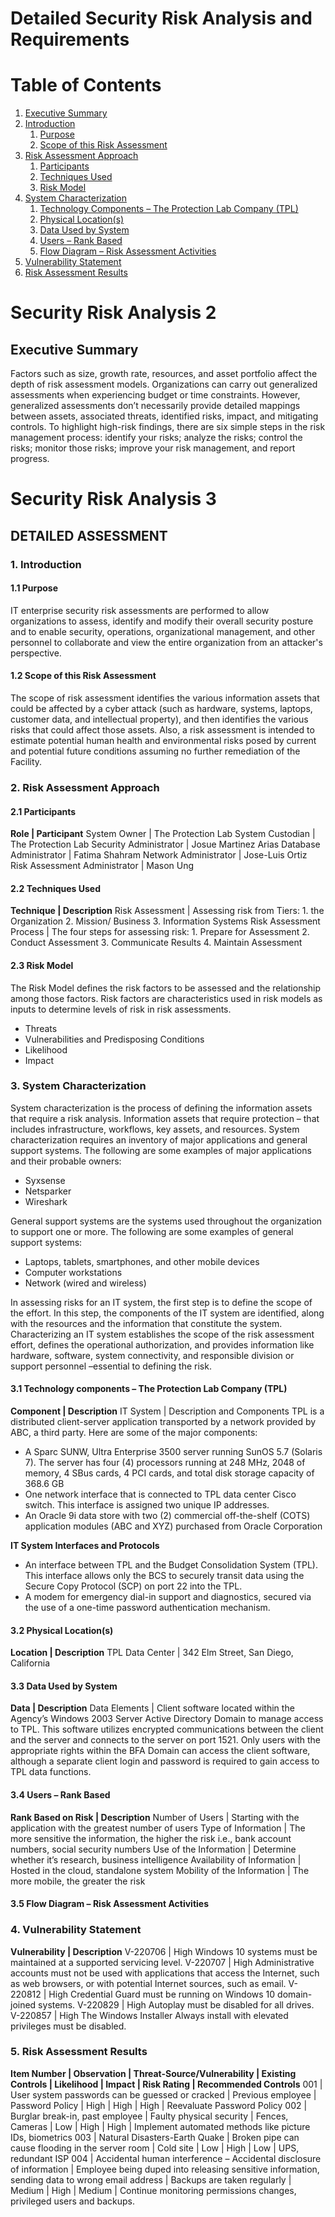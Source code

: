 # Detailed Security Risk Analysis and Requirements

# Table of Contents
1. [Executive Summary](#executive-summary)
2. [Introduction](#introduction)
   1. [Purpose](#purpose)
   2. [Scope of this Risk Assessment](#scope-of-this-risk-assessment)
3. [Risk Assessment Approach](#risk-assessment-approach)
   1. [Participants](#participants)
   2. [Techniques Used](#techniques-used)
   3. [Risk Model](#risk-model)
4. [System Characterization](#system-characterization)
   1. [Technology Components – The Protection Lab Company (TPL)](#technology-components--the-protection-lab-company-tpl)
   2. [Physical Location(s)](#physical-locations)
   3. [Data Used by System](#data-used-by-system)
   4. [Users – Rank Based](#users--rank-based)
   5. [Flow Diagram – Risk Assessment Activities](#flow-diagram--risk-assessment-activities)
5. [Vulnerability Statement](#vulnerability-statement)
6. [Risk Assessment Results](#risk-assessment-results)

# Security Risk Analysis 2
## Executive Summary
Factors such as size, growth rate, resources, and asset portfolio affect the depth of risk assessment models. Organizations can carry out generalized assessments when experiencing budget or time constraints. However, generalized assessments don’t necessarily provide detailed mappings between assets, associated threats, identified risks, impact, and mitigating controls. To highlight high-risk findings, there are six simple steps in the risk management process: identify your risks; analyze the risks; control the risks; monitor those risks; improve your risk management, and report progress.

# Security Risk Analysis 3
## DETAILED ASSESSMENT
### 1. Introduction
#### 1.1 Purpose
IT enterprise security risk assessments are performed to allow organizations to assess, identify and modify their overall security posture and to enable security, operations, organizational management, and other personnel to collaborate and view the entire organization from an attacker's perspective.
#### 1.2 Scope of this Risk Assessment
The scope of risk assessment identifies the various information assets that could be affected by a cyber attack (such as hardware, systems, laptops, customer data, and intellectual property), and then identifies the various risks that could affect those assets. Also, a risk assessment is intended to estimate potential human health and environmental risks posed by current and potential future conditions assuming no further remediation of the Facility.

### 2. Risk Assessment Approach
#### 2.1 Participants
**Role | Participant**
System Owner | The Protection Lab
System Custodian | The Protection Lab
Security Administrator | Josue Martinez Arias
Database Administrator | Fatima Shahram
Network Administrator | Jose-Luis Ortiz
Risk Assessment Administrator | Mason Ung

#### 2.2 Techniques Used
**Technique | Description**
Risk Assessment | Assessing risk from Tiers: 1. the Organization 2. Mission/ Business 3. Information Systems
Risk Assessment Process | The four steps for assessing risk: 1. Prepare for Assessment 2. Conduct Assessment 3. Communicate Results 4. Maintain Assessment

#### 2.3 Risk Model
The Risk Model defines the risk factors to be assessed and the relationship among those factors. Risk factors are characteristics used in risk models as inputs to determine levels of risk in risk assessments.
- Threats
- Vulnerabilities and Predisposing Conditions
- Likelihood
- Impact

### 3. System Characterization
System characterization is the process of defining the information assets that require a risk analysis. Information assets that require protection – that includes infrastructure, workflows, key assets, and resources. System characterization requires an inventory of major applications and general support systems. The following are some examples of major applications and their probable owners:
- Syxsense
- Netsparker
- Wireshark

General support systems are the systems used throughout the organization to support one or more. The following are some examples of general support systems:
- Laptops, tablets, smartphones, and other mobile devices
- Computer workstations
- Network (wired and wireless)

In assessing risks for an IT system, the first step is to define the scope of the effort. In this step, the components of the IT system are identified, along with the resources and the information that constitute the system. Characterizing an IT system establishes the scope of the risk assessment effort, defines the operational authorization, and provides information like hardware, software, system connectivity, and responsible division or support personnel –essential to defining the risk.

#### 3.1 Technology components – The Protection Lab Company (TPL)
**Component | Description**
IT System | Description and Components TPL is a distributed client-server application transported by a network provided by ABC, a third party. Here are some of the major components:
- A Sparc SUNW, Ultra Enterprise 3500 server running SunOS 5.7 (Solaris 7). The server has four (4) processors running at 248 MHz, 2048 of memory, 4 SBus cards, 4 PCI cards, and total disk storage capacity of 368.6 GB
- One network interface that is connected to TPL data center Cisco switch. This interface is assigned two unique IP addresses.
- An Oracle 9i data store with two (2) commercial off-the-shelf (COTS) application modules (ABC and XYZ) purchased from Oracle Corporation

**IT System Interfaces and Protocols**
- An interface between TPL and the Budget Consolidation System (TPL). This interface allows only the BCS to securely transit data using the Secure Copy Protocol (SCP) on port 22 into the TPL.
- A modem for emergency dial-in support and diagnostics, secured via the use of a one-time password authentication mechanism.

#### 3.2 Physical Location(s)
**Location | Description**
TPL Data Center | 342 Elm Street, San Diego, California

#### 3.3 Data Used by System
**Data | Description**
Data Elements | Client software located within the Agency’s Windows 2003 Server Active Directory Domain to manage access to TPL. This software utilizes encrypted communications between the client and the server and connects to the server on port 1521. Only users with the appropriate rights within the BFA Domain can access the client software, although a separate client login and password is required to gain access to TPL data functions.

#### 3.4 Users – Rank Based
**Rank Based on Risk | Description**
Number of Users | Starting with the application with the greatest number of users
Type of Information | The more sensitive the information, the higher the risk i.e., bank account numbers, social security numbers
Use of the Information | Determine whether it’s research, business intelligence
Availability of Information | Hosted in the cloud, standalone system
Mobility of the Information | The more mobile, the greater the risk

#### 3.5 Flow Diagram – Risk Assessment Activities

### 4. Vulnerability Statement
**Vulnerability | Description**
V-220706 | High Windows 10 systems must be maintained at a supported servicing level.
V-220707 | High Administrative accounts must not be used with applications that access the Internet, such as web browsers, or with potential Internet sources, such as email.
V-220812 | High Credential Guard must be running on Windows 10 domain-joined systems.
V-220829 | High Autoplay must be disabled for all drives.
V-220857 | High The Windows Installer Always install with elevated privileges must be disabled.

### 5. Risk Assessment Results
**Item Number | Observation | Threat-Source/Vulnerability | Existing Controls | Likelihood | Impact | Risk Rating | Recommended Controls**
001 | User system passwords can be guessed or cracked | Previous employee | Password Policy | High | High | High | Reevaluate Password Policy
002 | Burglar break-in, past employee | Faulty physical security | Fences, Cameras | Low | High | High | Implement automated methods like picture IDs, biometrics
003 | Natural Disasters-Earth Quake | Broken pipe can cause flooding in the server room | Cold site | Low | High | Low | UPS, redundant ISP
004 | Accidental human interference – Accidental disclosure of information | Employee being duped into releasing sensitive information, sending data to wrong email address | Backups are taken regularly | Medium | High | Medium | Continue monitoring permissions changes, privileged users and backups.
